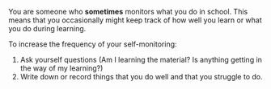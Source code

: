 You are someone who **sometimes** monitors what you do in school. This means that you occasionally might keep track of how well you learn or what you do during learning.  

To increase the frequency of your self-monitoring:   

1.	Ask yourself questions (Am I learning the material? Is anything getting in the way of my learning?) 
2.	Write down or record things that you do well and that you struggle to do.
